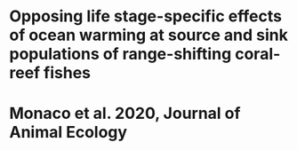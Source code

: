 # Opposing life stage-specific effects of ocean warming at source and sink populations of range-shifting coral-reef fishes 
# Monaco et al. 2020, Journal of Animal Ecology 
